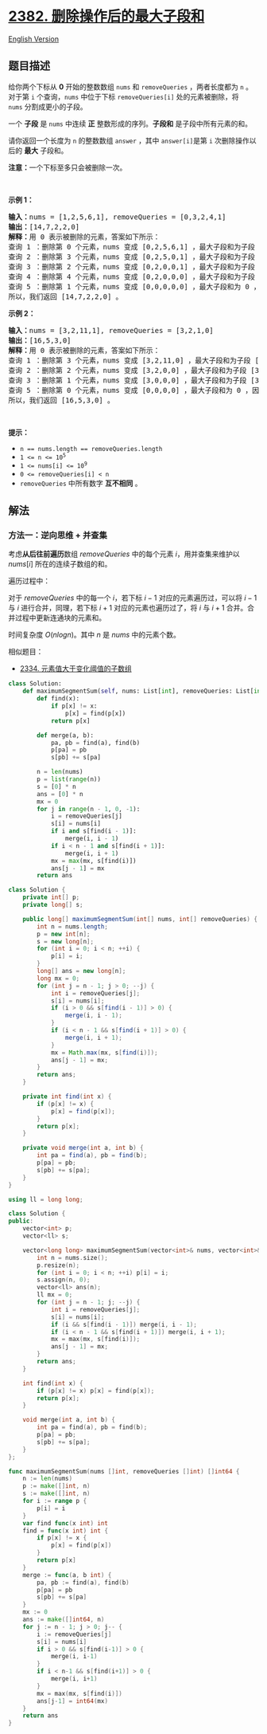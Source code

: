 # [2382. 删除操作后的最大子段和](https://leetcode.cn/problems/maximum-segment-sum-after-removals)

[English Version](/solution/2300-2399/2382.Maximum%20Segment%20Sum%20After%20Removals/README_EN.md)

## 题目描述

<!-- 这里写题目描述 -->

<p>给你两个下标从 <strong>0</strong>&nbsp;开始的整数数组&nbsp;<code>nums</code> 和&nbsp;<code>removeQueries</code>&nbsp;，两者长度都为&nbsp;<code>n</code>&nbsp;。对于第&nbsp;<code>i</code>&nbsp;个查询，<code>nums</code>&nbsp;中位于下标&nbsp;<code>removeQueries[i]</code>&nbsp;处的元素被删除，将 <code>nums</code>&nbsp;分割成更小的子段。</p>

<p>一个 <strong>子段</strong>&nbsp;是 <code>nums</code>&nbsp;中连续 <strong>正</strong>&nbsp;整数形成的序列。<strong>子段和</strong>&nbsp;是子段中所有元素的和。</p>

<p>请你返回一个长度为 <code>n</code>&nbsp;的整数数组<em>&nbsp;</em><code>answer</code>&nbsp;，其中<em>&nbsp;</em><code>answer[i]</code>是第&nbsp;<code>i</code>&nbsp;次删除操作以后的&nbsp;<strong>最大</strong>&nbsp;子段和。</p>

<p><strong>注意：</strong>一个下标至多只会被删除一次。</p>

<p>&nbsp;</p>

<p><strong>示例 1：</strong></p>

<pre><b>输入：</b>nums = [1,2,5,6,1], removeQueries = [0,3,2,4,1]
<b>输出：</b>[14,7,2,2,0]
<b>解释：</b>用 0 表示被删除的元素，答案如下所示：
查询 1 ：删除第 0 个元素，nums 变成 [0,2,5,6,1] ，最大子段和为子段 [2,5,6,1] 的和 14 。
查询 2 ：删除第 3 个元素，nums 变成 [0,2,5,0,1] ，最大子段和为子段 [2,5] 的和 7 。
查询 3 ：删除第 2 个元素，nums 变成 [0,2,0,0,1] ，最大子段和为子段 [2] 的和 2 。
查询 4 ：删除第 4 个元素，nums 变成 [0,2,0,0,0] ，最大子段和为子段 [2] 的和 2 。
查询 5 ：删除第 1 个元素，nums 变成 [0,0,0,0,0] ，最大子段和为 0 ，因为没有任何子段存在。
所以，我们返回 [14,7,2,2,0] 。</pre>

<p><strong>示例 2：</strong></p>

<pre><b>输入：</b>nums = [3,2,11,1], removeQueries = [3,2,1,0]
<b>输出：</b>[16,5,3,0]
<b>解释：</b>用 0 表示被删除的元素，答案如下所示：
查询 1 ：删除第 3 个元素，nums 变成 [3,2,11,0] ，最大子段和为子段 [3,2,11] 的和 16 。
查询 2 ：删除第 2 个元素，nums 变成 [3,2,0,0] ，最大子段和为子段 [3,2] 的和 5 。
查询 3 ：删除第 1 个元素，nums 变成 [3,0,0,0] ，最大子段和为子段 [3] 的和 3 。
查询 5 ：删除第 0 个元素，nums 变成 [0,0,0,0] ，最大子段和为 0 ，因为没有任何子段存在。
所以，我们返回 [16,5,3,0] 。
</pre>

<p>&nbsp;</p>

<p><strong>提示：</strong></p>

<ul>
	<li><code>n == nums.length == removeQueries.length</code></li>
	<li><code>1 &lt;= n &lt;= 10<sup>5</sup></code></li>
	<li><code>1 &lt;= nums[i] &lt;= 10<sup>9</sup></code></li>
	<li><code>0 &lt;= removeQueries[i] &lt; n</code></li>
	<li><code>removeQueries</code>&nbsp;中所有数字 <strong>互不相同</strong>&nbsp;。</li>
</ul>

## 解法

### 方法一：逆向思维 + 并查集

考虑**从后往前遍历**数组 $removeQueries$ 中的每个元素 $i$，用并查集来维护以 $nums[i]$ 所在的连续子数组的和。

遍历过程中：

对于 $removeQueries$ 中的每一个 $i$，若下标 $i-1$ 对应的元素遍历过，可以将 $i-1$ 与 $i$ 进行合并，同理，若下标 $i+1$ 对应的元素也遍历过了，将 $i$ 与 $i+1$ 合并。合并过程中更新连通块的元素和。

时间复杂度 $O(nlogn)$。其中 $n$ 是 $nums$ 中的元素个数。

相似题目：

-   [2334. 元素值大于变化阈值的子数组](https://github.com/doocs/leetcode/blob/main/solution/2300-2399/2334.Subarray%20With%20Elements%20Greater%20Than%20Varying%20Threshold/README.md)

<!-- tabs:start -->

```python
class Solution:
    def maximumSegmentSum(self, nums: List[int], removeQueries: List[int]) -> List[int]:
        def find(x):
            if p[x] != x:
                p[x] = find(p[x])
            return p[x]

        def merge(a, b):
            pa, pb = find(a), find(b)
            p[pa] = pb
            s[pb] += s[pa]

        n = len(nums)
        p = list(range(n))
        s = [0] * n
        ans = [0] * n
        mx = 0
        for j in range(n - 1, 0, -1):
            i = removeQueries[j]
            s[i] = nums[i]
            if i and s[find(i - 1)]:
                merge(i, i - 1)
            if i < n - 1 and s[find(i + 1)]:
                merge(i, i + 1)
            mx = max(mx, s[find(i)])
            ans[j - 1] = mx
        return ans
```

```java
class Solution {
    private int[] p;
    private long[] s;

    public long[] maximumSegmentSum(int[] nums, int[] removeQueries) {
        int n = nums.length;
        p = new int[n];
        s = new long[n];
        for (int i = 0; i < n; ++i) {
            p[i] = i;
        }
        long[] ans = new long[n];
        long mx = 0;
        for (int j = n - 1; j > 0; --j) {
            int i = removeQueries[j];
            s[i] = nums[i];
            if (i > 0 && s[find(i - 1)] > 0) {
                merge(i, i - 1);
            }
            if (i < n - 1 && s[find(i + 1)] > 0) {
                merge(i, i + 1);
            }
            mx = Math.max(mx, s[find(i)]);
            ans[j - 1] = mx;
        }
        return ans;
    }

    private int find(int x) {
        if (p[x] != x) {
            p[x] = find(p[x]);
        }
        return p[x];
    }

    private void merge(int a, int b) {
        int pa = find(a), pb = find(b);
        p[pa] = pb;
        s[pb] += s[pa];
    }
}
```

```cpp
using ll = long long;

class Solution {
public:
    vector<int> p;
    vector<ll> s;

    vector<long long> maximumSegmentSum(vector<int>& nums, vector<int>& removeQueries) {
        int n = nums.size();
        p.resize(n);
        for (int i = 0; i < n; ++i) p[i] = i;
        s.assign(n, 0);
        vector<ll> ans(n);
        ll mx = 0;
        for (int j = n - 1; j; --j) {
            int i = removeQueries[j];
            s[i] = nums[i];
            if (i && s[find(i - 1)]) merge(i, i - 1);
            if (i < n - 1 && s[find(i + 1)]) merge(i, i + 1);
            mx = max(mx, s[find(i)]);
            ans[j - 1] = mx;
        }
        return ans;
    }

    int find(int x) {
        if (p[x] != x) p[x] = find(p[x]);
        return p[x];
    }

    void merge(int a, int b) {
        int pa = find(a), pb = find(b);
        p[pa] = pb;
        s[pb] += s[pa];
    }
};
```

```go
func maximumSegmentSum(nums []int, removeQueries []int) []int64 {
	n := len(nums)
	p := make([]int, n)
	s := make([]int, n)
	for i := range p {
		p[i] = i
	}
	var find func(x int) int
	find = func(x int) int {
		if p[x] != x {
			p[x] = find(p[x])
		}
		return p[x]
	}
	merge := func(a, b int) {
		pa, pb := find(a), find(b)
		p[pa] = pb
		s[pb] += s[pa]
	}
	mx := 0
	ans := make([]int64, n)
	for j := n - 1; j > 0; j-- {
		i := removeQueries[j]
		s[i] = nums[i]
		if i > 0 && s[find(i-1)] > 0 {
			merge(i, i-1)
		}
		if i < n-1 && s[find(i+1)] > 0 {
			merge(i, i+1)
		}
		mx = max(mx, s[find(i)])
		ans[j-1] = int64(mx)
	}
	return ans
}
```

<!-- tabs:end -->

<!-- end -->

